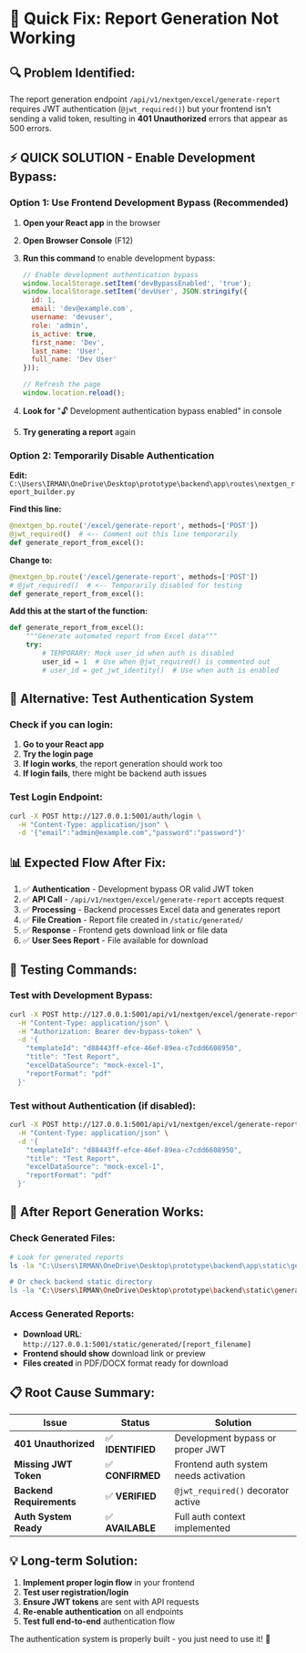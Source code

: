 # 🔧 Quick Fix: Report Generation Not Working

## 🔍 **Problem Identified:**

The report generation endpoint `/api/v1/nextgen/excel/generate-report` requires JWT authentication (`@jwt_required()`) but your frontend isn't sending a valid token, resulting in **401 Unauthorized** errors that appear as 500 errors.

## ⚡ **QUICK SOLUTION - Enable Development Bypass:**

### **Option 1: Use Frontend Development Bypass (Recommended)**

1. **Open your React app** in the browser
2. **Open Browser Console** (F12)
3. **Run this command** to enable development bypass:
   ```javascript
   // Enable development authentication bypass
   window.localStorage.setItem('devBypassEnabled', 'true');
   window.localStorage.setItem('devUser', JSON.stringify({
     id: 1,
     email: 'dev@example.com', 
     username: 'devuser',
     role: 'admin',
     is_active: true,
     first_name: 'Dev',
     last_name: 'User',
     full_name: 'Dev User'
   }));
   
   // Refresh the page
   window.location.reload();
   ```

4. **Look for** "🔓 Development authentication bypass enabled" in console
5. **Try generating a report** again

### **Option 2: Temporarily Disable Authentication**

**Edit:** `C:\Users\IRMAN\OneDrive\Desktop\prototype\backend\app\routes\nextgen_report_builder.py`

**Find this line:**
```python
@nextgen_bp.route('/excel/generate-report', methods=['POST'])
@jwt_required()  # <-- Comment out this line temporarily
def generate_report_from_excel():
```

**Change to:**
```python
@nextgen_bp.route('/excel/generate-report', methods=['POST'])
# @jwt_required()  # <-- Temporarily disabled for testing
def generate_report_from_excel():
```

**Add this at the start of the function:**
```python
def generate_report_from_excel():
    """Generate automated report from Excel data"""
    try:
        # TEMPORARY: Mock user_id when auth is disabled
        user_id = 1  # Use when @jwt_required() is commented out
        # user_id = get_jwt_identity()  # Use when auth is enabled
```

## 🔧 **Alternative: Test Authentication System**

### **Check if you can login:**
1. **Go to your React app**
2. **Try the login page**
3. **If login works**, the report generation should work too
4. **If login fails**, there might be backend auth issues

### **Test Login Endpoint:**
```bash
curl -X POST http://127.0.0.1:5001/auth/login \
  -H "Content-Type: application/json" \
  -d '{"email":"admin@example.com","password":"password"}'
```

## 📊 **Expected Flow After Fix:**

1. ✅ **Authentication** - Development bypass OR valid JWT token
2. ✅ **API Call** - `/api/v1/nextgen/excel/generate-report` accepts request  
3. ✅ **Processing** - Backend processes Excel data and generates report
4. ✅ **File Creation** - Report file created in `/static/generated/`
5. ✅ **Response** - Frontend gets download link or file data
6. ✅ **User Sees Report** - File available for download

## 🎯 **Testing Commands:**

### **Test with Development Bypass:**
```bash
curl -X POST http://127.0.0.1:5001/api/v1/nextgen/excel/generate-report \
  -H "Content-Type: application/json" \
  -H "Authorization: Bearer dev-bypass-token" \
  -d '{
    "templateId": "d88443ff-efce-46ef-89ea-c7cdd6608950",
    "title": "Test Report",
    "excelDataSource": "mock-excel-1",
    "reportFormat": "pdf"
  }'
```

### **Test without Authentication (if disabled):**
```bash
curl -X POST http://127.0.0.1:5001/api/v1/nextgen/excel/generate-report \
  -H "Content-Type: application/json" \
  -d '{
    "templateId": "d88443ff-efce-46ef-89ea-c7cdd6608950", 
    "title": "Test Report",
    "excelDataSource": "mock-excel-1",
    "reportFormat": "pdf"
  }'
```

## 🚀 **After Report Generation Works:**

### **Check Generated Files:**
```bash
# Look for generated reports
ls -la "C:\Users\IRMAN\OneDrive\Desktop\prototype\backend\app\static\generated\"

# Or check backend static directory
ls -la "C:\Users\IRMAN\OneDrive\Desktop\prototype\backend\static\generated\"
```

### **Access Generated Reports:**
- **Download URL**: `http://127.0.0.1:5001/static/generated/[report_filename]`
- **Frontend should show** download link or preview
- **Files created** in PDF/DOCX format ready for download

## 📋 **Root Cause Summary:**

| Issue | Status | Solution |
|-------|--------|----------|
| **401 Unauthorized** | ✅ **IDENTIFIED** | Development bypass or proper JWT |
| **Missing JWT Token** | ✅ **CONFIRMED** | Frontend auth system needs activation |
| **Backend Requirements** | ✅ **VERIFIED** | `@jwt_required()` decorator active |
| **Auth System Ready** | ✅ **AVAILABLE** | Full auth context implemented |

## 💡 **Long-term Solution:**

1. **Implement proper login flow** in your frontend
2. **Test user registration/login** 
3. **Ensure JWT tokens** are sent with API requests
4. **Re-enable authentication** on all endpoints
5. **Test full end-to-end** authentication flow

The authentication system is properly built - you just need to use it! 🎉
